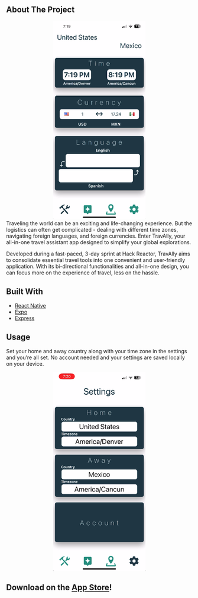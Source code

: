
## About The Project

<div align="center">
<img src="/assets/TravAlly-Tools.png" width="250"/>
</div>
Traveling the world can be an exciting and life-changing experience. But the logistics can often get complicated - dealing with different time zones, navigating foreign languages, and foreign currencies. Enter TravAlly, your all-in-one travel assistant app designed to simplify your global explorations.

Developed during a fast-paced, 3-day sprint at Hack Reactor, TravAlly aims to consolidate essential travel tools into one convenient and user-friendly application. With its bi-directional functionalities and all-in-one design, you can focus more on the experience of travel, less on the hassle.

## Built With

* [React Native](https://reactnative.dev/)
* [Expo](https://expo.dev/)
* [Express](https://expressjs.com/)

## Usage

Set your home and away country along with your time zone in the settings and you’re all set. No account needed and your settings are saved locally on your device.

<div align="center">
<img src="/assets/TravAlly-Settings.png" width="250"/>
</div>



<h2>Download on the <a href="https://apps.apple.com/us/app/travally/id6451123687" target="_blank" rel="noopener noreferrer">App Store</a>!</h2>

